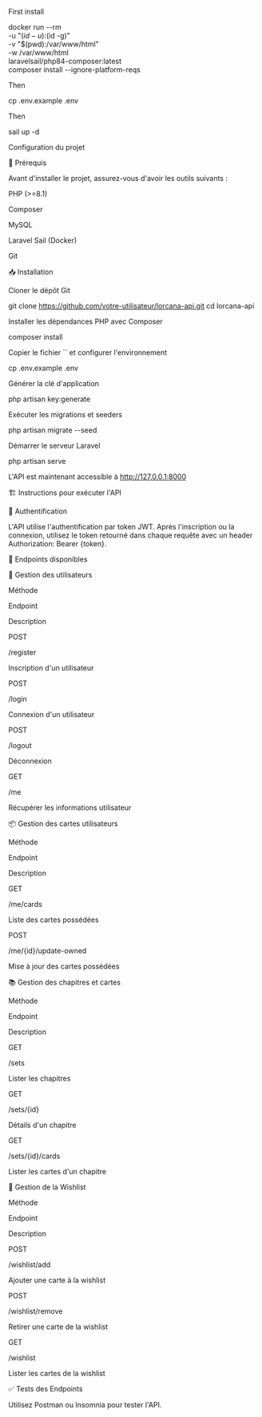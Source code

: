 First install

docker run --rm \
    -u "$(id -u):$(id -g)" \
    -v "$(pwd):/var/www/html" \
    -w /var/www/html \
    laravelsail/php84-composer:latest \
    composer install --ignore-platform-reqs

Then

cp .env.example .env

Then 


sail up -d

Configuration du projet

📌 Prérequis

Avant d'installer le projet, assurez-vous d'avoir les outils suivants :

PHP (>=8.1)

Composer

MySQL

Laravel Sail (Docker)

Git

📥 Installation

Cloner le dépôt Git

git clone https://github.com/votre-utilisateur/lorcana-api.git
cd lorcana-api

Installer les dépendances PHP avec Composer

composer install

Copier le fichier `` et configurer l'environnement

cp .env.example .env

Générer la clé d'application

php artisan key:generate

Exécuter les migrations et seeders

php artisan migrate --seed

Démarrer le serveur Laravel

php artisan serve

L'API est maintenant accessible à http://127.0.0.1:8000

🏗 Instructions pour exécuter l'API

🔐 Authentification

L'API utilise l'authentification par token JWT. Après l'inscription ou la connexion, utilisez le token retourné dans chaque requête avec un header Authorization: Bearer {token}.

📌 Endpoints disponibles

🔑 Gestion des utilisateurs

Méthode

Endpoint

Description

POST

/register

Inscription d'un utilisateur

POST

/login

Connexion d'un utilisateur

POST

/logout

Déconnexion

GET

/me

Récupérer les informations utilisateur

📦 Gestion des cartes utilisateurs

Méthode

Endpoint

Description

GET

/me/cards

Liste des cartes possédées

POST

/me/{id}/update-owned

Mise à jour des cartes possédées

📚 Gestion des chapitres et cartes

Méthode

Endpoint

Description

GET

/sets

Lister les chapitres

GET

/sets/{id}

Détails d'un chapitre

GET

/sets/{id}/cards

Lister les cartes d'un chapitre

🎯 Gestion de la Wishlist

Méthode

Endpoint

Description

POST

/wishlist/add

Ajouter une carte à la wishlist

POST

/wishlist/remove

Retirer une carte de la wishlist

GET

/wishlist

Lister les cartes de la wishlist

✅ Tests des Endpoints

Utilisez Postman ou Insomnia pour tester l'API.


